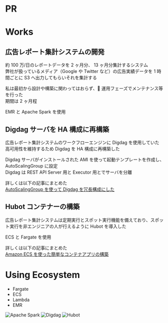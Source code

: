 # PR

# Works

## 広告レポート集計システムの開発

約 100 万/日のレポートデータを 2 ヶ月分、 13 ヶ月分集計するシステム  
弊社が扱っているメディア（Google や Twitter など）の広告実績データを 1 時間ごとに S3 へ出力してもらいそれを集計する

私は最初から設計や構築に関わってはおらず、 運用フェーズでメンテナンス等を行った  
期間は 2 ヶ月程

EMR と Apache Spark を使用

## Digdag サーバを HA 構成に再構築

広告レポート集計システムのワークフローエンジンに Digdag を使用していた  
高可用性を維持するため Digdag を HA 構成に再構築した

Digdag サーバがインストールされた AMI を使って起動テンプレートを作成し、AutoScalingGroup に設定  
Digdag は REST API Server 用と Executor 用とでサーバを分離

詳しくは以下の記事にまとめた  
[AutoScalingGroup を使って Digdag を冗長構成にした](https://qiita.com/kurosame/items/5684825023ef75913a5c)

## Hubot コンテナーの構築

広告レポート集計システムは定期実行とスポット実行機能を備えており、スポット実行を非エンジニアの人が行えるように Hubot を導入した

ECS と Fargate を使用

詳しくは以下の記事にまとめた  
[Amazon ECS を使った簡単なコンテナアプリの構築](https://qiita.com/kurosame/items/fc2dabea69eee35473f8)

# Using Ecosystem

- Fargate
- ECS
- Lambda
- EMR

![Apache Spark](/apache-spark.png 'Apache Spark')
![Digdag](/digdag.png 'Digdag')
![Hubot](/hubot.png 'Hubot')
